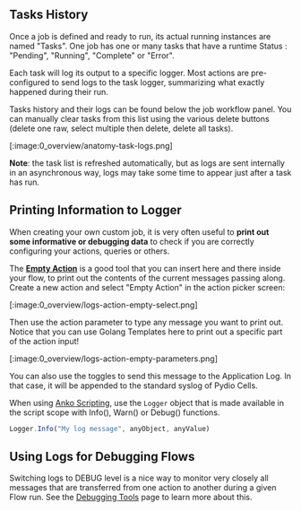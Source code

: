 ## Tasks History

Once a job is defined and ready to run, its actual running instances are named "Tasks". One job has one or many tasks that have a runtime Status : "Pending", "Running", "Complete" or "Error".

Each task will log its output to a specific logger. Most actions are pre-configured to send logs to the task logger, summarizing what exactly happened during their run. 

Tasks history and their logs can be found below the job workflow panel. You can manually clear tasks from this list using the various delete buttons (delete one raw, select multiple then delete, delete all tasks). 

[:image:0_overview/anatomy-task-logs.png]

**Note**: the task list is refreshed automatically, but as logs are sent internally in an asynchronous way, logs may take some time to appear just after a task has run.

## Printing Information to Logger

When creating your own custom job, it is very often useful to **print out some informative or debugging data** to check if you are correctly configuring your actions, queries or others. 

The [**Empty Action**](./empty-action) is a good tool that you can insert here and there inside your flow, to print out the contents of the current messages passing along. Create a new action and select "Empty Action" in the action picker screen:

[:image:0_overview/logs-action-empty-select.png]

Then use the action parameter to type any message you want to print out. Notice that you can use Golang Templates here to print out a specific part of the action input!

[:image:0_overview/logs-action-empty-parameters.png]

You can also use the toggles to send this message to the Application Log. In that case, it will be appended to the standard syslog of Pydio Cells.

When using [Anko Scripting]('./anko-pseudo-script'), use the `Logger` object that is made available in the script scope with Info(), Warn() or Debug() functions.

```javascript
Logger.Info("My log message", anyObject, anyValue)
```

## Using Logs for Debugging Flows

Switching logs to DEBUG level is a nice way to monitor very closely all messages that are transferred from one action to another during a given Flow run. See the [Debugging Tools](./debugging-tools) page to learn more about this.